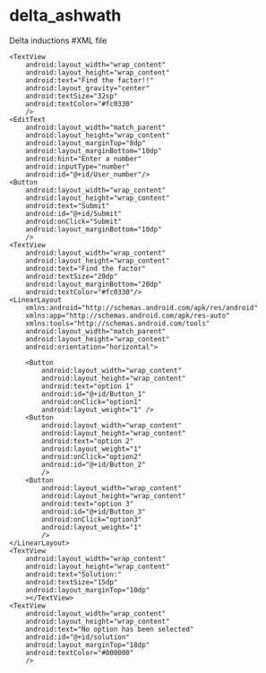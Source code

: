 # delta_ashwath
Delta inductions 
#XML file

<?xml version="1.0" encoding="utf-8"?>
<LinearLayout xmlns:android="http://schemas.android.com/apk/res/android"
    xmlns:app="http://schemas.android.com/apk/res-auto"
    xmlns:tools="http://schemas.android.com/tools"
    android:layout_width="match_parent"
    android:layout_height="match_parent"
    android:orientation="vertical"
    tools:context=".MainActivity">

    <TextView
        android:layout_width="wrap_content"
        android:layout_height="wrap_content"
        android:text="Find the factor!!"
        android:layout_gravity="center"
        android:textSize="32sp"
        android:textColor="#fc0330"
        />
    <EditText
        android:layout_width="match_parent"
        android:layout_height="wrap_content"
        android:layout_marginTop="8dp"
        android:layout_marginBottom="10dp"
        android:hint="Enter a number"
        android:inputType="number"
        android:id="@+id/User_number"/>
    <Button
        android:layout_width="wrap_content"
        android:layout_height="wrap_content"
        android:text="Submit"
        android:id="@+id/Submit"
        android:onClick="Submit"
        android:layout_marginBottom="10dp"
        />
    <TextView
        android:layout_width="wrap_content"
        android:layout_height="wrap_content"
        android:text="Find the factor"
        android:textSize="20dp"
        android:layout_marginBottom="20dp"
        android:textColor="#fc0330"/>
    <LinearLayout
        xmlns:android="http://schemas.android.com/apk/res/android"
        xmlns:app="http://schemas.android.com/apk/res-auto"
        xmlns:tools="http://schemas.android.com/tools"
        android:layout_width="match_parent"
        android:layout_height="wrap_content"
        android:orientation="horizontal">

        <Button
            android:layout_width="wrap_content"
            android:layout_height="wrap_content"
            android:text="option 1"
            android:id="@+id/Button_1"
            android:onClick="option1"
            android:layout_weight="1" />
        <Button
            android:layout_width="wrap_content"
            android:layout_height="wrap_content"
            android:text="option 2"
            android:layout_weight="1"
            android:onClick="option2"
            android:id="@+id/Button_2"
            />
        <Button
            android:layout_width="wrap_content"
            android:layout_height="wrap_content"
            android:text="option 3"
            android:id="@+id/Button_3"
            android:onClick="option3"
            android:layout_weight="1"
            />
    </LinearLayout>
    <TextView
        android:layout_width="wrap_content"
        android:layout_height="wrap_content"
        android:text="Solution:"
        android:textSize="15dp"
        android:layout_marginTop="10dp"
        ></TextView>
    <TextView
        android:layout_width="wrap_content"
        android:layout_height="wrap_content"
        android:text="No option has been selected"
        android:id="@+id/solution"
        android:layout_marginTop="18dp"
        android:textColor="#000000"
        />
</LinearLayout>

